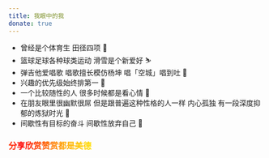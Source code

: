 ```yaml
---
title: 我眼中的我
donate: true
---
```


- 曾经是个体育生 田径四项 🏃‍
- 篮球足球各种球类运动 滑雪是个新爱好 ⛷
- 弹吉他爱唱歌 唱歌擅长模仿杨坤 唱「空城」唱到吐 🤢
- 兴趣的优先级始终排第一 🤪
- 一个比较随性的人 很多时候都是看心情 👀
- 在朋友眼里很幽默很屌 但是跟普遍这种性格的人一样 内心孤独 有一段深度抑郁的炼狱时光 🤡
- 间歇性有目标的奋斗 间歇性放弃自己 🤥


<!-- <i class="fa fa-github"></i> github: [CoolB](https://github.com/DaDiaoShuai) -->
<h3 class="ab-donate">分享欣赏赞赏都是美德</h3>

<style>
    .ab-donate {
        font-family: "Dressedless Three",Lato,Roboto,'Helvetica Neue',Arial,Helvetica,sans-serif;
        -webkit-mask-image: linear-gradient(to right, red, orange, yellow, green, cyan, blue, purple);
        background-image: linear-gradient(to right, red, orange, yellow, green, blue, orange, red, orange, yellow, green, yellow, orange, red);
        -webkit-background-clip: text;
        -webkit-text-fill-color: transparent;
        -webkit-background-size: 200% 100%;
        animation: bgp 5s infinite linear;
    }

    @keyframes bgp {
        0% {
            background-position: 0 0;
        }
        100% {
            background-position: -100% 0;
        }
    }
</style>